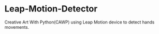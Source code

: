 # Leap-Motion-Detector
Creative Art With Python(CAWP) using Leap Motion device to detect hands movements.
